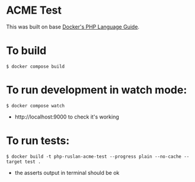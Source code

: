# ACME Test
This was built on base [Docker's PHP Language Guide](https://docs.docker.com/language/php/).

# To build
`$ docker compose build`

# To run development in watch mode:
`$ docker compose watch`
- http://localhost:9000 to check it's working

# To run tests:
`$ docker build -t php-ruslan-acme-test --progress plain --no-cache --target test .`
- the asserts output in terminal should be ok